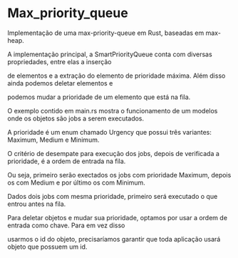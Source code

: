 # Max_priority_queue

Implementação de uma max-priority-queue em Rust, baseadas em  max-heap.

A implementação principal, a SmartPriorityQueue conta com diversas propriedades, entre elas a inserção

de elementos e a extração do elemento de prioridade máxima. Além disso ainda podemos deletar elementos e 

podemos mudar a prioridade de um elemento que está na fila.

O exemplo contido em main.rs mostra o funcionamento de um modelos onde os objetos são jobs a serem executados.

A prioridade é um enum chamado Urgency que possui três variantes: Maximum, Medium e Minimum.

O critério de desempate para execução dos jobs, depois de verificada a prioridade, é a ordem de entrada na fila.

Ou seja, primeiro serão exectados os jobs com prioridade Maximum, depois os com Medium e por último os com Minimum.

Dados dois jobs com mesma prioridade, primeiro será executado o que entrou antes na fila.

Para deletar objetos e mudar sua prioridade, optamos por usar a ordem de entrada como chave. Para em vez disso

usarmos o id do objeto, precisaríamos garantir que toda aplicação usará objeto que possuem um id.